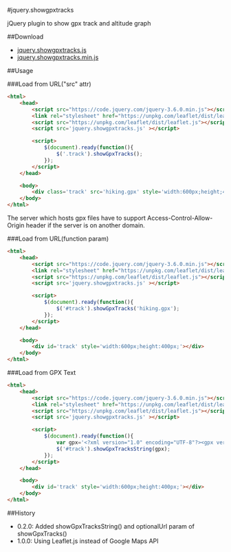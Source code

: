 #jquery.showgpxtracks

jQuery plugin to show gpx track and altitude graph

##Download

* [jquery.showgpxtracks.js](https://raw.github.com/kssfilo/jquery.showgpxtracks/master/dist/jquery.showgpxtracks.js)
* [jquery.showgpxtracks.min.js](https://raw.github.com/kssfilo/jquery.showgpxtracks/master/dist/jquery.showgpxtracks.min.js)

##Usage

###Load from URL("src" attr)

```html
<html>
	<head>
		<script src="https://code.jquery.com/jquery-3.6.0.min.js"></script>
		<link rel="stylesheet" href="https://unpkg.com/leaflet/dist/leaflet.css" />
		<script src="https://unpkg.com/leaflet/dist/leaflet.js"></script>
		<script src='jquery.showgpxtracks.js' ></script>

		<script>
			$(document).ready(function(){
				$('.track').showGpxTracks();
			});
		</script>
	</head>

	<body>
		<div class='track' src='hiking.gpx' style='width:600px;height;400px;'></div>
	</body>
</html>
```

The server which hosts gpx files have to support Access-Control-Allow-Origin header if the server is on another domain.

###Load from URL(function param)

```html
<html>
	<head>
		<script src="https://code.jquery.com/jquery-3.6.0.min.js"></script>
		<link rel="stylesheet" href="https://unpkg.com/leaflet/dist/leaflet.css" />
		<script src="https://unpkg.com/leaflet/dist/leaflet.js"></script>
		<script src='jquery.showgpxtracks.js' ></script>

		<script>
			$(document).ready(function(){
				$('#track').showGpxTracks('hiking.gpx');
			});
		</script>
	</head>

	<body>
		<div id='track' style='width:600px;height:400px;'></div>
	</body>
</html>
```

###Load from GPX Text

```html
<html>
	<head>
		<script src="https://code.jquery.com/jquery-3.6.0.min.js"></script>
		<link rel="stylesheet" href="https://unpkg.com/leaflet/dist/leaflet.css" />
		<script src="https://unpkg.com/leaflet/dist/leaflet.js"></script>
		<script src='jquery.showgpxtracks.js' ></script>

		<script>
			$(document).ready(function(){
				var gpx='<?xml version="1.0" encoding="UTF-8"?><gpx version="1.1" xmlns="http://www.topografix.com/GPX/1/1"><trk><trkseg><trkpt lat="35.365968055555555" lon="138.73368555555555"><ele>3680.0</ele></trkpt><trkpt lat="35.36499416666667" lon="138.73331305555556"><ele>3712.0</ele></trkpt><trkpt lat="35.36499416666667" lon="138.73331305555556"><ele>3712.0</ele></trkpt><trkpt lat="35.36493166666666" lon="138.73317333333333"><ele>3712.0</ele></trkpt></trkseg></trk></gpx>';
				$('#track').showGpxTracksString(gpx);
			});
		</script>
	</head>

	<body>
		<div id='track' style='width:600px;height:400px;'></div>
	</body>
</html>
```

##History

* 0.2.0: Added showGpxTracksString() and optionalUrl param of showGpxTracks()
* 1.0.0: Using Leaflet.js instead of Google Maps API


